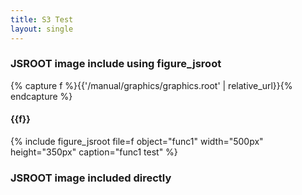 ```yaml
---
title: S3 Test
layout: single
---
```




### JSROOT image include using figure_jsroot

{% capture f %}{{'/manual/graphics/graphics.root' | relative_url}}{% endcapture %}

#### {{f}}

{% include figure_jsroot
   file=f object="func1" width="500px" height="350px"
   caption="func1 test"
%}


### JSROOT image included directly

<center>
<div id="id1" style="width:500px; height:350px">
</div>
</center>

<script src="https://root.cern/js/dev/scripts/JSRootCore.js" type="text/javascript"></script>
<script type='text/javascript'> JSROOT.OpenFile("{{'/manual/graphics/graphics.root' | relative_url}}", function(file) {
file.ReadObject("arrows", function(obj) {JSROOT.draw("id1", obj, "");});});</script>
